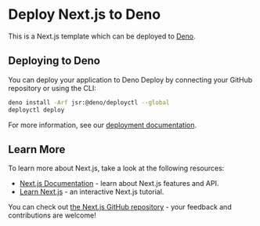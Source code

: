 # Deploy Next.js to Deno

This is a Next.js template which can be deployed to [Deno](https://deno.com).

## Deploying to Deno

You can deploy your application to Deno Deploy by connecting your GitHub repository or using the CLI:

```bash
deno install -Arf jsr:@deno/deployctl --global
deployctl deploy
```

For more information, see our [deployment documentation](https://nextjs.org/docs/app/building-your-application/deploying#self-hosting).

## Learn More

To learn more about Next.js, take a look at the following resources:

- [Next.js Documentation](https://nextjs.org/docs) - learn about Next.js features and API.
- [Learn Next.js](https://nextjs.org/learn) - an interactive Next.js tutorial.

You can check out [the Next.js GitHub repository](https://github.com/vercel/next.js) - your feedback and contributions are welcome!
